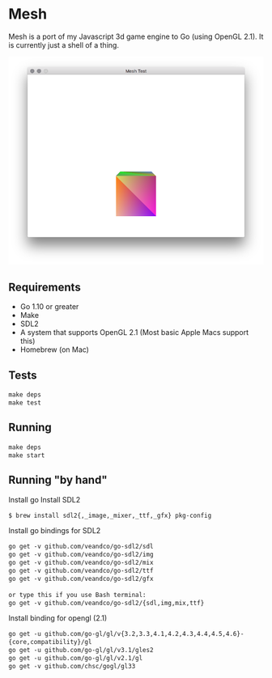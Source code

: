 # Mesh

Mesh is a port of my Javascript 3d game engine to Go (using OpenGL 2.1). It is currently just a shell of a thing.

![cube](img/basic.png)

## Requirements

* Go 1.10 or greater
* Make
* SDL2
* A system that supports OpenGL 2.1 (Most basic Apple Macs support this)
* Homebrew (on Mac)

## Tests

    make deps
    make test

## Running

    make deps
    make start

## Running "by hand"

Install go
Install SDL2

    $ brew install sdl2{,_image,_mixer,_ttf,_gfx} pkg-config

Install go bindings for SDL2

    go get -v github.com/veandco/go-sdl2/sdl
    go get -v github.com/veandco/go-sdl2/img
    go get -v github.com/veandco/go-sdl2/mix
    go get -v github.com/veandco/go-sdl2/ttf
    go get -v github.com/veandco/go-sdl2/gfx

    or type this if you use Bash terminal:
    go get -v github.com/veandco/go-sdl2/{sdl,img,mix,ttf}

Install binding for opengl (2.1)

    go get -u github.com/go-gl/gl/v{3.2,3.3,4.1,4.2,4.3,4.4,4.5,4.6}-{core,compatibility}/gl
    go get -u github.com/go-gl/gl/v3.1/gles2
    go get -u github.com/go-gl/gl/v2.1/gl
    go get -v github.com/chsc/gogl/gl33
